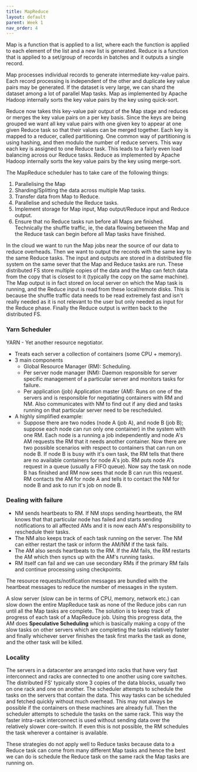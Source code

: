 ```yaml
---
title: MapReduce
layout: default
parent: Week 1
nav_order: 4
---
```


Map is a function that is applied to a list, where each the function is applied to each element of the list and a new list is generated.
Reduce is a function that is applied to a set/group of records in batches and it outputs a single record.

Map processes individual records to generate intermediate key-value pairs. Each record processing is independent of the other and duplicate key value pairs may be generated. If the dataset is very large, we can shard the dataset among a lot of parallel Map tasks. Map as implemented by Apache Hadoop internally sorts the key value pairs by the key using quick-sort.

Reduce now takes this key-value pair output of the Map stage and reduces or merges the key value pairs on a per key basis. Since the keys are being grouped we want all key value pairs with one given key to appear at one given Reduce task so that their values can be merged together. Each key is mapped to a reducer, called partitioning. One common way of partitioning is using hashing, and then modulo the number of reduce servers. This way each key is assigned to one Reduce task. This leads to a fairly even load balancing across our Reduce tasks. Reduce as implemented by Apache Hadoop internally sorts the key value pairs by the key using merge-sort.

The MapReduce scheduler has to take care of the following things:

1. Parallelising the Map
2. Sharding/Splitting the data across multiple Map tasks.
3. Transfer data from Map to Reduce.
4. Parallelise and schedule the Reduce tasks.
5. Implement storage for Map input, Map output/Reduce input and Reduce output.
6. Ensure that no Reduce tasks run before all Maps are finished. Technically the shuffle traffic, ie, the data flowing between the Map and the Reduce task can begin before all Map tasks have finished.

In the cloud we want to run the Map jobs near the source of our data to reduce overheads. Then we want to output the records with the same key to the same Reduce tasks. The input and outputs are stored in a distributed file system on the same sever that the Map and Reduce tasks are run. These distributed FS store multiple copies of the data and the Map can fetch data from the copy that is closest to it (typically the copy on the same machine). The Map output is in fact stored on local server on which the Map task is running, and the Reduce input is read from these local/remote disks. This is because the shuffle traffic data needs to be read extremely fast and isn't really needed as it is not relevant to the user but only needed as input for the Reduce phase. Finally the Reduce output is written back to the distributed FS.

### Yarn Scheduler

YARN - Yet another resource negotiator.

- Treats each server a collection of containers (some CPU + memory).
- 3 main components
  - Global Resource Manager (RM): Scheduling.
  - Per server node manager (NM): Daemon responsible for server specific management of a particular server and monitors tasks for failure.
  - Per application (job) Application master (AM): Runs on one of the servers and is responsible for negotiating containers with RM and NM. Also communicates with NM to find out if any died and tasks running on that particular server need to be rescheduled.
- A highly simplified example:
  - Suppose there are two nodes (node A (job A), and node B (job B); suppose each node can run only one container) in the system with one RM. Each node is a running a job independently and node A's AM requests the RM that it needs another container. Now there are two possible scenarios with respect to containers that can run on node B. If node B is busy with it's own task, the RM tells that there are no available containers for node A's job. RM puts node A's request in a queue (usually a FIFO queue). Now say the task on node B has finished and RM now sees that node B can run this request. RM contacts the AM for node A and tells it to contact the NM for node B and ask to run it's job on node B.

### Dealing with failure

- NM sends heartbeats to RM. If NM stops sending heartbeats, the RM knows that that particular node has failed and starts sending notifications to all affected AMs and it is now each AM's responsibility to reschedule their tasks.
- The NM also keeps track of each task running on the server. The NM can either restart the task or inform the AM/NM if the task fails.
- The AM also sends heartbeats to the RM. If the AM fails, the RM restarts the AM which then syncs up with the AM's running tasks.
- RM itself can fail and we can use secondary RMs if the primary RM fails and continue processing using checkpoints.

The resource requests/notification messages are bundled with the heartbeat messages to reduce the number of messages in the system.

A slow server (slow can be in terms of CPU, memory, network etc.) can slow down the entire MapReduce task as none of the Reduce jobs can run until all the Map tasks are complete. The solution is to keep track of progress of each task of a MapReduce job. Using this progress data, the AM does **Speculative Scheduling** which is basically making a copy of the slow tasks on other servers which are completing the tasks relatively faster and finally whichever server finishes the task first marks the task as done, and the other task will be killed.

### Locality

The servers in a datacenter are arranged into racks that have very fast interconnect and racks are connected to one another using core switches. The distributed FS' typically store 3 copies of the data blocks, usually two on one rack and one on another. The scheduler attempts to schedule the tasks on the servers that contain the data. This way tasks can be scheduled and fetched quickly without much overhead. This may not always be possible if the containers on these machines are already full. Then the scheduler attempts to schedule the tasks on the same rack. This way the faster intra-rack interconnect is used without sending data over the relatively slower core-switch. If even this is not possible, the RM schedules the task wherever a container is available.

These strategies do not apply well to Reduce tasks because data to a Reduce task can come from many different Map tasks and hence the best we can do is schedule the Reduce task on the same rack the Map tasks are running on.
